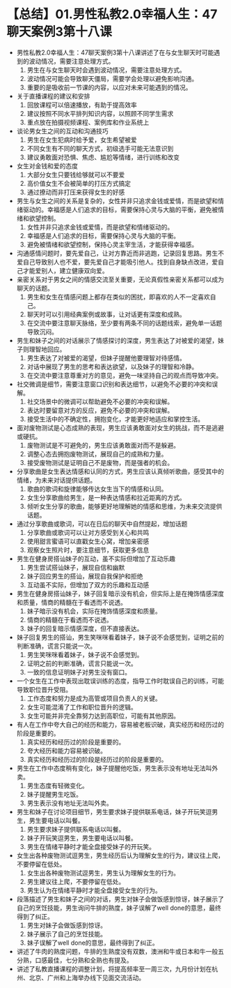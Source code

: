 # 【总结】01.男性私教2.0幸福人生：47聊天案例3第十八课

-   男性私教2.0幸福人生：47聊天案例3第十八课讲述了在与女生聊天时可能遇到的波动情况，需要注意处理方式。
    1.  男生在与女生聊天时会遇到波动情况，需要注意处理方式。
    2.  波动情况可能会导致聊天僵局，需要学会处理以避免影响沟通。
    3.  重要的是吸收前一节课的内容，以应对未来可能遇到的情况。
-   关于直播课程的建议和安排
    1.  回放课程可以倍速播放，有助于提高效率
    2.  建议按照不同水平排列知识内容，以照顾不同学生需求
    3.  重点放在拍摄视频课程、案例库和作业系统上
-   谈论男女生之间的互动和沟通技巧
    1.  男生在女生犯病时给予爱，女生希望被爱
    2.  不同女生有不同的聊天方式，初级选手可能无法意识到
    3.  建议勇敢面对恐惧、焦虑、尴尬等情绪，进行训练和改变
-   女生对金钱和爱的态度
    1.  大部分女生只要钱给够就可以不要爱
    2.  高价值女生不会被简单的打压方式搞定
    3.  通过撩动而非打压来获得女生的好感
-   男生与女生之间的关系是复杂的，女性并非只追求金钱或爱情，而是欲望和情绪驱动的。幸福感是人们追求的目标，需要保持心灵与大脑的平衡，避免被情绪和欲望控制。
    1.  女性并非只追求金钱或爱情，而是欲望和情绪驱动的。
    2.  幸福感是人们追求的目标，需要保持心灵与大脑的平衡。
    3.  避免被情绪和欲望控制，保持心灵主宰生活，才能获得幸福感。
-   沟通感情问题时，要先爱自己，让对方靠近而非逃跑，记录回复思路。男生不爱自己导致别人也不爱，要先爱自己才能吸引他人。找到自身缺点改进，爱自己才能爱别人，建立健康双向爱。
-   亲密关系对于男女之间的情感交流至关重要，无论真假性亲密关系都可以成为聊天的话题。
    1.  男生和女生在情感问题上都存在类似的困扰，即喜欢的人不一定喜欢自己。
    2.  聊天时可以引用经典案例或故事，让对话更有深度和成熟。
    3.  在交流中要注意聊天脉络，至少要有两条不同的话题线索，避免单一话题导致沉闷。
-   男生和妹子之间的对话展示了情感探讨的深度，男生表达了对被爱的渴望，妹子则理智地回应。
    1.  男生表达了对被爱的渴望，但妹子提醒他要理智对待感情。
    2.  对话中展现了男生的思考和表达欲望，以及妹子的理智和冷静。
    3.  在交流中要注意尊重对方的意见，避免一味坚持自己的观点而导致冲突。
-   社交微调是细节，需要注意窗口识别和表达细节，以避免不必要的冲突和误解。
    1.  社交场景中的微调可以帮助避免不必要的冲突和误解。
    2.  表达时要留意对方的反应，避免不必要的冲突和误解。
    3.  接受生活中的不确定性，拥抱变化，才能更好地适应和掌控生活。
-   面对废物测试是心态成熟的表现，男生应该勇敢面对女生的挑战，而不是逃避或硬抗。
    1.  废物测试是不可避免的，男生应该勇敢面对而不是躲避。
    2.  调整心态去拥抱废物测试，展现自己的成熟和力量。
    3.  接受废物测试是证明自己不是废物，而是强者的机会。
-   分享歌曲是女生表达情感和认同的方式，男生应该认真倾听歌曲，感受其中的情绪，为未来对话提供话题。
    1.  歌曲的歌词和旋律能够传达女生当下的情感和认同。
    2.  女生分享歌曲给男生，是一种表达情感和拉近距离的方式。
    3.  倾听女生分享的歌曲，能够更好地理解她的情感和思维，为未来交流提供话题。
-   通过分享歌曲或歌词，可以在日后的聊天中自然提起，增加话题
    1.  分享歌曲或歌词可以让对方感受到关心和共鸣
    2.  使用甜言蜜语可以直戳女生心窝，增加亲密感
    3.  观察女生照片时，要注意细节，获取更多信息
-   男生在健身房搭讪妹子的互动，虽不实际但增加了互动乐趣
    1.  男生尝试搭讪妹子，展现自信和幽默
    2.  妹子回应男生的搭讪，展现自我保护和拒绝
    3.  互动虽不实际，但增加了双方的乐趣和互动感
-   男生在健身房搭讪妹子，妹子回复暗示没有机会，但实际上是在掩饰情感深度和质量，情商的精髓在于看透而不说透。
    1.  妹子暗示没有机会，实际在掩饰情感深度和质量。
    2.  情商的精髓在于看透而不说透。
    3.  妹子的回复暗示情感深度，但不直接表达。
-   妹子回复男生的搭讪，男生笑咪咪看着妹子，妹子说不会感觉到，证明之前的判断准确，谎言只能说一次。
    1.  男生笑咪咪看着妹子，妹子说不会感觉到。
    2.  证明之前的判断准确，谎言只能说一次。
    3.  一致的信息证明妹子对男生没有窗口。
-   一个女生在工作中表现出耽误训练的态度，指导工作时耽误自己的训练，可能导致职位晋升受阻。
    1.  工作态度和努力是成为高管或项目负责人的关键。
    2.  女生可能混淆了工作和职位晋升的逻辑。
    3.  女生可能并非完全靠努力达到高职位，可能有其他原因。
-   有人在工作中夸大自己的经历和能力，容易被老板识破，真实经历和经历过的阶段是重要的。
    1.  真实经历和经历过的阶段是重要的。
    2.  夸大经历和能力容易被识破。
    3.  真实经历和经历过的阶段是经历过的阶段是重要的。
-   男生在工作中态度稍有变化，妹子提醒他吃饭，男生表示没有地址无法叫外卖。
    1.  男生态度有轻微变化。
    2.  妹子提醒男生吃饭。
    3.  男生表示没有地址无法叫外卖。
-   男生和妹子在讨论项目细节，男生要求妹子提供联系电话，妹子开玩笑逗男生，男生要电话以叫餐。
    1.  男生要求妹子提供联系电话以叫餐。
    2.  妹子开玩笑逗男生，男生要电话以叫餐。
    3.  男生在情绪平静时才能全盘接受妹子的开玩笑。
-   女生出各种废物测试逗男生，男生经历后认为理解女生的行为，建议往上爬，不要停留在低处。
    1.  女生出各种废物测试逗男生，男生认为理解女生的行为。
    2.  男生建议往上爬，不要停留在低处。
    3.  男生认为在情绪平静时才能全盘接受女生的行为。
-   段落描述了男生和妹子之间的对话，男生对妹子会做饭感到惊讶，妹子展示了自己的烹饪技能，男生询问牛排的熟度，妹子误解了well done的意思，最终得到了纠正。
    1.  男生对妹子会做饭感到惊讶。
    2.  妹子展示了自己的烹饪技能。
    3.  妹子误解了well done的意思，最终得到了纠正。
-   讲述了牛肉的熟度问题，牛排的生熟度没有双数，澳洲和牛或日本和牛一般五分熟，口感最佳，七分熟和全熟也有提及。
-   讲述了私教直播课程的调整计划，将提高频率至一周三次，九月份计划在杭州、北京、广州和上海举办线下见面交流活动。